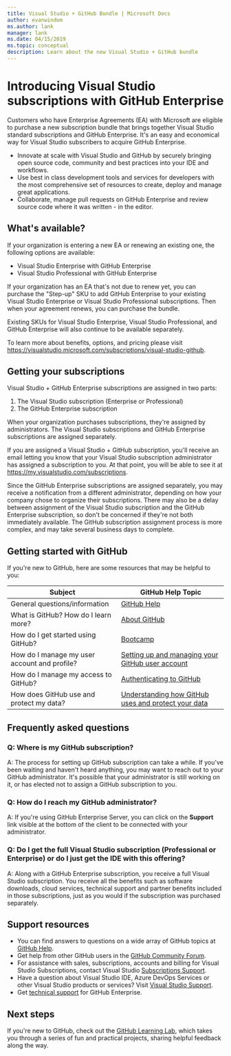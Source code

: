 ```yaml
---
title: Visual Studio + GitHub Bundle | Microsoft Docs
author: evanwindom
ms.author: lank
manager: lank
ms.date: 04/15/2019
ms.topic: conceptual
description: Learn about the new Visual Studio + GitHub bundle
---
```


# Introducing Visual Studio subscriptions with GitHub Enterprise  

Customers who have Enterprise Agreements (EA) with Microsoft are eligible to purchase a new subscription bundle that brings together Visual Studio standard subscriptions and GitHub Enterprise. It's an easy and economical way for Visual Studio subscribers to acquire GitHub Enterprise. 

- Innovate at scale with Visual Studio and GitHub by securely bringing open source code, community and best practices into your IDE and workflows.
- Use best in class development tools and services for developers with the most comprehensive set of resources to create, deploy and manage great applications. 
- Collaborate, manage pull requests on GitHub Enterprise and review source code where it was written - in the editor. 

## What's available? 

If your organization is entering a new EA or renewing an existing one, the following options are available:

- Visual Studio Enterprise with GitHub Enterprise
- Visual Studio Professional with GitHub Enterprise

If your organization has an EA that's not due to renew yet, you can purchase the "Step-up" SKU to add GitHub Enterprise to your existing Visual Studio Enterprise or Visual Studio Professional subscriptions.  Then when your agreement renews, you can purchase the bundle.

Existing SKUs for Visual Studio Enterprise, Visual Studio Professional, and GitHub Enterprise will also continue to be available separately. 

To learn more about benefits, options, and pricing please visit https://visualstudio.microsoft.com/subscriptions/visual-studio-github. 

## Getting your subscriptions

Visual Studio + GitHub Enterprise subscriptions are assigned in two parts:
1. The Visual Studio subscription (Enterprise or Professional)
2. The GitHub Enterprise subscription

When your organization purchases subscriptions, they're assigned by administrators.  The Visual Studio subscriptions and GitHub Enterprise subscriptions are assigned separately.  

If you are assigned a Visual Studio + GitHub subscription, you'll receive an email letting you know that your Visual Studio subscription administrator has assigned a subscription to you.  At that point, you will be able to see it at https://my.visualstudio.com/subscriptions.  

Since the GitHub Enterprise subscriptions are assigned separately, you may receive a notification from a different administrator, depending on how your company chose to organize their subscriptions.  There may also be a delay between assignment of the Visual Studio subscription and the GitHub Enterprise subscription, so don't be concerned if they're not both immediately available.  The GitHub subscription assignment process is more complex, and may take several business days to complete.  

## Getting started with GitHub

If you're new to GitHub, here are some resources that may be helpful to you:

| Subject                                  | GitHub Help Topic                                     |
|------------------------------------------|-------------------------------------------------------|
| General   questions/information          | [GitHub Help](https://help.github.com/en)             |
| What is   GitHub?  How do I learn more?  | [About GitHub](https://help.github.com/en/categories/about-github)                                       |
| How do I   get started using GitHub?     | [Bootcamp](https://help.github.com/en/categories/bootcamp)                                              |
| How do I manage my   user account and profile?       | [Setting up and   managing your GitHub user account](https://help.github.com/en/categories/setting-up-and-managing-your-github-user-account)    |
| How do I manage my   access to GitHub?   | [Authenticating to   GitHub](https://help.github.com/en/categories/authenticating-to-github)                           |
| How does GitHub use and protect my data? | [Understanding how   GitHub uses and protect your data](https://help.github.com/en/categories/understanding-how-github-uses-and-protects-your-data)|

## Frequently asked questions

### Q:  Where is my GitHub subscription?

A:  The process for setting up GitHub subscription can take a while.  If you've been waiting and haven't heard anything, you may want to reach out to your GitHub administrator.  It's possible that your administrator is still working on it, or has elected not to assign a GitHub subscription to you. 

### Q:  How do I reach my GitHub administrator?

A:  If you're using GitHub Enterprise Server, you can click on the **Support** link visible at the bottom of the client to be connected with your administrator.

### Q: Do I get the full Visual Studio subscription (Professional or Enterprise) or do I just get the IDE with this offering?

A:  Along with a GitHub Enterprise subscription, you receive a full Visual Studio subscription.  You receive all the benefits such as software downloads, cloud services, technical support and partner benefits included in those subscriptions, just as you would if the subscription was purchased separately.


## Support resources
-  You can find answers to questions on a wide array of GitHub topics at [GitHub Help](https://help.github.com/en).
-  Get help from other GitHub users in the [GitHub Community Forum](https://github.community/).
-  For assistance with sales, subscriptions, accounts and billing for Visual Studio Subscriptions, contact Visual Studio [Subscriptions Support](https://visualstudio.microsoft.com/subscriptions/support/).
-  Have a question about Visual Studio IDE, Azure DevOps Services or other Visual Studio products or services?  Visit [Visual Studio Support](https://visualstudio.microsoft.com/support/).
-  Get [technical support](https://support.microsoft.com/en-us/supportforbusiness/productselection?sapId=b77fe80f-5417-80bd-4b2a-275cf0018c24) for GitHub Enterprise.   


## Next steps
If you're new to GitHub, check out the [GitHub Learning Lab](https://lab.github.com/), which takes you through a series of fun and practical projects, sharing helpful feedback along the way.